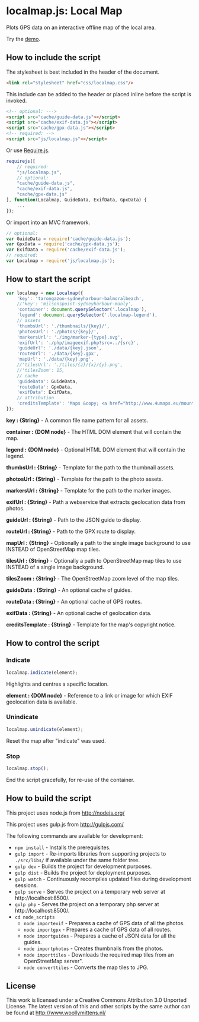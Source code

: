 # localmap.js: Local Map

Plots GPS data on an interactive offline map of the local area.

Try the <a href="http://www.woollymittens.nl/default.php?url=useful-localmap">demo</a>.

## How to include the script

The stylesheet is best included in the header of the document.

```html
<link rel="stylesheet" href="css/localmap.css"/>
```

This include can be added to the header or placed inline before the script is invoked.

```html
<!-- optional: --->
<script src="cache/guide-data.js"></script>
<script src="cache/exif-data.js"></script>
<script src="cache/gpx-data.js"></script>
<!-- required: -->
<script src="js/localmap.js"></script>
```

Or use [Require.js](https://requirejs.org/).

```js
requirejs([
	// required:
	"js/localmap.js",
	// optional:
	"cache/guide-data.js",
	"cache/exif-data.js",
	"cache/gpx-data.js"
], function(Localmap, GuideData, ExifData, GpxData) {
	...
});
```

Or import into an MVC framework.

```js
// optional:
var GuideData = require('cache/guide-data.js');
var GpxData = require('cache/gpx-data.js');
var ExifData = require('cache/exif-data.js');
// required:
var Localmap = require('js/localmap.js');
```

## How to start the script

```javascript
var localmap = new Localmap({
	'key': 'tarongazoo-sydneyharbour-balmoralbeach',
	//'key': 'milsonspoint-sydneyharbour-manly',
	'container': document.querySelector('.localmap'),
	'legend': document.querySelector('.localmap-legend'),
	// assets
	'thumbsUrl': './thumbnails/{key}/',
	'photosUrl': './photos/{key}/',
	'markersUrl': './img/marker-{type}.svg',
	'exifUrl': './php/imageexif.php?src=../{src}',
	'guideUrl': './data/{key}.json',
	'routeUrl': './data/{key}.gpx',
	'mapUrl': './data/{key}.png',
	//'tilesUrl': './tiles/{z}/{x}/{y}.png',
	//'tilesZoom': 15,
	// cache
	'guideData': GuideData,
	'routeData': GpxData,
	'exifData': ExifData,
	// attribution
	'creditsTemplate': 'Maps &copy; <a href="http://www.4umaps.eu/mountain-bike-hiking-bicycle-outdoor-topographic-map.htm" target="_blank">4UMaps</a>, Data &copy; <a href="http://www.openstreetmap.org/copyright" target="_blank">OpenStreetMap</a> and contributors, CC BY-SA'
});
```

**key : {String}** - A common file name pattern for all assets.

**container : {DOM node}** - The HTML DOM element that will contain the map.

**legend : {DOM node}** - Optional HTML DOM element that will contain the legend.

**thumbsUrl : {String}** - Template for the path to the thumbnail assets.

**photosUrl : {String}** - Template for the path to the photo assets.

**markersUrl : {String}** - Template for the path to the marker images.

**exifUrl : {String}** - Path a webservice that extracts geolocation data from photos.

**guideUrl : {String}** - Path to the JSON guide to display.

**routeUrl : {String}** - Path to the GPX route to display.

**mapUrl : {String}** - Optionally a path to the single image background to use INSTEAD of OpenStreetMap map tiles.

**tilesUrl : {String}** - Optionally a path to OpenStreetMap map tiles to use INSTEAD of a single image background.

**tilesZoom : {String}** - The OpenStreetMap zoom level of the map tiles.

**guideData : {String}** - An optional cache of guides.

**routeData : {String}** - An optional cache of GPS routes.

**exifData : {String}** - An optional cache of geolocation data.

**creditsTemplate : {String}** - Template for the map's copyright notice.

## How to control the script

### Indicate

```javascript
localmap.indicate(element);
```

Highlights and centres a specific location.

**element : {DOM node}** - Reference to a link or image for which EXIF geolocation data is available.

### Unindicate

```javascript
localmap.unindicate(element);
```

Reset the map after "indicate" was used.

### Stop

```javascript
localmap.stop();
```

End the script gracefully, for re-use of the container.

## How to build the script

This project uses node.js from http://nodejs.org/

This project uses gulp.js from http://gulpjs.com/

The following commands are available for development:
+ `npm install` - Installs the prerequisites.
+ `gulp import` - Re-imports libraries from supporting projects to `./src/libs/` if available under the same folder tree.
+ `gulp dev` - Builds the project for development purposes.
+ `gulp dist` - Builds the project for deployment purposes.
+ `gulp watch` - Continuously recompiles updated files during development sessions.
+ `gulp serve` - Serves the project on a temporary web server at http://localhost:8500/.
+ `gulp php` - Serves the project on a temporary php server at http://localhost:8500/.
+ `cd node_scripts`
	+ `node importexif` - Prepares a cache of GPS data of all the photos.
	+ `node importgpx` - Prepares a cache of GPS data of all routes.
	+ `node importguides` - Prepares a cache of JSON data for all the guides.
	+ `node importphotos` - Creates thumbnails from the photos.
	+ `node importtiles` - Downloads the required map tiles from an OpenStreetMap server".
	+ `node converttiles` - Converts the map tiles to JPG.

## License

This work is licensed under a Creative Commons Attribution 3.0 Unported License. The latest version of this and other scripts by the same author can be found at http://www.woollymittens.nl/
